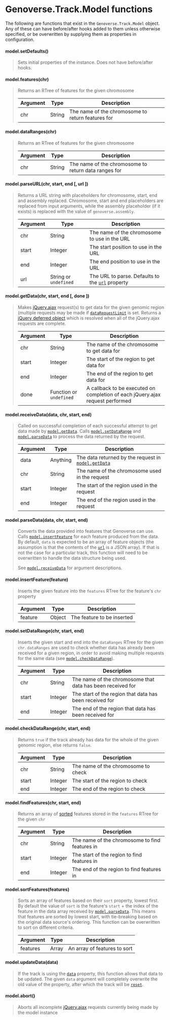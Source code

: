 # Genoverse.Track.Model functions

The following are functions that exist in the `Genoverse.Track.Model` object. Any of these can have before/after hooks added to them unless otherwise specified, or be overwritten by supplying them as properties in configuration.

#### model.setDefaults()
> Sets initial properties of the instance. Does not have before/after hooks.

#### model.features(chr)
> Returns an RTree of features for the given chromosome
>
> Argument | Type | Description
> --- | --- | ---
> chr | String | The name of the chromosome to return features for

#### model.dataRanges(chr)
> Returns an RTree of features for the given chromosome
>
> Argument | Type | Description
> --- | --- | ---
> chr | String | The name of the chromosome to return data ranges for

#### model.parseURL(chr, start, end [, url ])
> Returns a URL string with placeholders for chromosome, start, end and assembly replaced. Chromosome, start and end placeholders are replaced from input arguments, while the assembly placeholder (if it exists) is replaced with the value of `genoverse.assembly`.
>
> Argument | Type | Description
> --- | --- | ---
> chr | String | The name of the chromosome to use in the URL
> start | Integer | The start position to use in the URL
> end | Integer | The end position to use in the URL
> url | String or `undefined` | The URL to parse. Defaults to the [`url`](/docs/tracks/configuration.md#url-default-undefined) property

#### model.getData(chr, start, end [, done ])
> Makes [jQuery.ajax](http://api.jquery.com/jQuery.ajax/#jQuery-ajax-settings) request(s) to get data for the given genomic region (multiple requests may be made if [`dataRequestLimit`](/docs/tracks/configuration.md#datarequestlimit-default-undefined) is set.
> Returns a [jQuery deferred object](http://api.jquery.com/category/deferred-object/) which is resolved when all of the jQuery.ajax requests are complete.
> 
> Argument | Type | Description
> --- | --- | ---
> chr | String | The name of the chromosome to get data for
> start | Integer | The start of the region to get data for
> end | Integer | The end of the region to get data for
> done | Function or `undefined` | A callback to be executed on completion of each jQuery.ajax request performed

#### model.receiveData(data, chr, start, end)
> Called on successful completion of each successful attempt to get data made by [`model.getData`](#modelgetdatachr-start-end--done-). Calls [`model.setDataRange`](#modelsetdatarangechr-start-end) and [`model.parseData`](#modelparsedatadata-chr-start-end) to process the data returned by the request.
> 
> Argument | Type | Description
> --- | --- | ---
> data | Anything | The data returned by the request in [`model.getData`](#modelgetdatachr-start-end--done-)
> chr | String | The name of the chromosome used in the request
> start | Integer | The start of the region used in the request
> end | Integer | The end of the region used in the request

#### model.parseData(data, chr, start, end)
> Converts the data provided into features that Genoverse can use. Calls [`model.insertFeature`](#modelinsertfeaturefeature) for each feature produced from the data. By default, `data` is expected to be an array of feature objects (the assumption is that the contents of the [`url`](/docs/tracks/configuration.md#url-default-undefined) is a JSON array). If that is not the case for a particular track, this function will need to be overwritten to handle the data structure being used.
> 
> See [`model.receiveData`](#modelreceivedatadata-chr-start-end) for argument descriptions.

#### model.insertFeature(feature)
> Inserts the given feature into the `features` RTree for the feature's `chr` property
> 
> Argument | Type | Description
> --- | --- | ---
> feature | Object | The feature to be inserted

#### model.setDataRange(chr, start, end)
> Inserts the given start and end into the `dataRanges` RTree for the given `chr`.
> `dataRanges` are used to check whether data has already been received for a given region, in order to avoid making multiple requests for the same data (see [`model.checkDataRange`](#modelcheckdatarangechr-start-end)).
> 
> Argument | Type | Description
> --- | --- | ---
> chr | String | The name of the chromosome that data has been received for
> start | Integer | The start of the region that data has been received for
> end | Integer | The end of the region that data has been received for

#### model.checkDataRange(chr, start, end)
> Returns `true` if the track already has data for the whole of the given genomic region, else returns `false`.
> 
> Argument | Type | Description
> --- | --- | ---
> chr | String | The name of the chromosome to check
> start | Integer | The start of the region to check
> end | Integer | The end of the region to check

#### model.findFeatures(chr, start, end)
> Returns an array of [sorted](#modelsortfeaturesfeatures) features stored in the `features` RTree for the given `chr`
> 
> Argument | Type | Description
> --- | --- | ---
> chr | String | The name of the chromosome to find features in
> start | Integer | The start of the region to find features in
> end | Integer | The end of the region to find features in

#### model.sortFeatures(features)
> Sorts an array of features based on their `sort` property, lowest first. By default the value of `sort` is the feature's `start` + the index of the feature in the data array received by [`model.parseData`](#modelparsedatadata-chr-start-end). This means that features are sorted by lowest start, with tie-breaking based on the original data source's ordering.
> This function can be overwritten to sort on different criteria.
>
> Argument | Type | Description
> --- | --- | ---
> features | Array | An array of features to sort

#### model.updateData(data)
> If the track is using the [`data`](/docs/tracks/configuration.md#data-default-undefined) property, this function allows that data to be updated. The given `data` argument will completely overwrite the old value of the property, after which the track will be [`reset`](/docs/api.md#trackreset).

#### model.abort()
> Aborts all incomplete [jQuery.ajax](http://api.jquery.com/jQuery.ajax/#jQuery-ajax-settings) requests currently being made by the model instance
